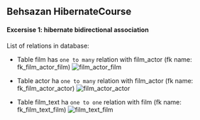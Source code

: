 ## Behsazan HibernateCourse

#### Excersise 1:  hibernate bidirectional association

List of relations in database:

- Table film has `one to many` relation with  film_actor (fk name: fk_film_actor_film)
        ![film_actor_film]([https://github.com/hanabizhani/HibernateCourse/blob/main/sakila-db/relations/film_actor_film.jpg])

- Table actor ha `one to many` relation with  film_actor (fk name: fk_film_actor_actor)
  ![film_actor_actor]([https://github.com/hanabizhani/HibernateCourse/blob/main/sakila-db/relations/film_actor_actor.jpg])

- Table film_text ha `one to one` relation with  film (fk name: fk_film_text_film)
  ![film_text_film]([https://github.com/hanabizhani/HibernateCourse/blob/main/sakila-db/relations/film_text_film.jpg])

